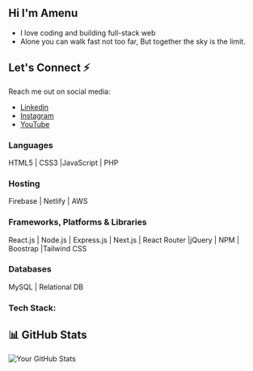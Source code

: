 ## Hi I'm Amenu
- I love coding and building full-stack web
- Alone you can walk fast not too far, But together the sky is the limit.


## Let's Connect ⚡
Reach me out on social media:
- [Linkedin](https://www.linkedin.com/in/amenu-shilbe/)
- [Instagram](https://www.instagram.com/amanu_2040/)
- [YouTube](https://www.youtube.com/c/amanushifara9451)

### Languages
HTML5 | CSS3 |JavaScript | PHP 

### Hosting
Firebase | Netlify | AWS 

### Frameworks, Platforms & Libraries
React.js | Node.js | Express.js | Next.js | React Router |jQuery | NPM | Boostrap |Tailwind CSS

### Databases
MySQL | Relational DB

### Tech Stack:
[](https://upload.wikimedia.org/wikipedia/commons/thumb/3/30/React_Logo_SVG.svg/1200px-React_Logo_SVG.svg.png)

[](https://upload.wikimedia.org/wikipedia/commons/thumb/d/d9/Node.js_logo.svg/590px-Node.js_logo.svg.png)

[](https://upload.wikimedia.org/wikipedia/commons/6/64/Expressjs.png)

## 📊 GitHub Stats
![Your GitHub Stats](https://github-readme-stats.vercel.app/api?username=Amenu-Sh&show_icons=true&hide_title=true&hide=prs,contribs)


<!--
**Amenu-sh/Amenu-Sh** is a ✨ _special_ ✨ repository because its `README.md` (this file) appears on your GitHub profile.

Here are some ideas to get you started:

- 🔭 I’m currently working on ...
- 🌱 I’m currently learning ...
- 👯 I’m looking to collaborate on ...
- 🤔 I’m looking for help with ...
- 💬 Ask me about ...
- 📫 How to reach me: ...
- 😄 Pronouns: ...
- ⚡ Fun fact: ...

-->

